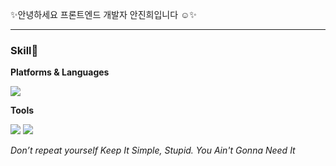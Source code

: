 

<p>✨안녕하세요 프론트엔드 개발자 안진희입니다 ☺️✨</p>

<hr/>

<h3>Skill💪</h3>


<p><b>Platforms & Languages</b></p>
<img src="https://img.shields.io/badge/React-61DAFB?style=flat-square&logo=React&logoColor=black"/>


<p><b>Tools</b></p>

<img src="https://img.shields.io/badge/Firebase-FFCA28?style=flat-square&logo=Firebase&logoColor=black" style="display:inline-block"/> <img src="https://img.shields.io/badge/GitHub-181717?style=flat-square&logo=GitHub&logoColor=white" style="display:inline-block"/>


<p><i>Don’t repeat yourself Keep It Simple, Stupid. You Ain't Gonna Need It</i></p>





